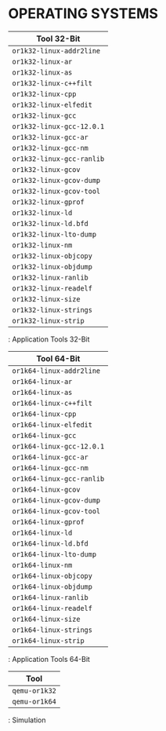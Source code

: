 # OPERATING SYSTEMS

| Tool 32-Bit               |
|---------------------------|
| `or1k32-linux-addr2line`  |
| `or1k32-linux-ar`         |
| `or1k32-linux-as`         |
| `or1k32-linux-c++filt`    |
| `or1k32-linux-cpp`        |
| `or1k32-linux-elfedit`    |
| `or1k32-linux-gcc`        |
| `or1k32-linux-gcc-12.0.1` |
| `or1k32-linux-gcc-ar`     |
| `or1k32-linux-gcc-nm`     |
| `or1k32-linux-gcc-ranlib` |
| `or1k32-linux-gcov`       |
| `or1k32-linux-gcov-dump`  |
| `or1k32-linux-gcov-tool`  |
| `or1k32-linux-gprof`      |
| `or1k32-linux-ld`         |
| `or1k32-linux-ld.bfd`     |
| `or1k32-linux-lto-dump`   |
| `or1k32-linux-nm`         |
| `or1k32-linux-objcopy`    |
| `or1k32-linux-objdump`    |
| `or1k32-linux-ranlib`     |
| `or1k32-linux-readelf`    |
| `or1k32-linux-size`       |
| `or1k32-linux-strings`    |
| `or1k32-linux-strip`      |
: Application Tools 32-Bit

| Tool 64-Bit               |
|---------------------------|
| `or1k64-linux-addr2line`  |
| `or1k64-linux-ar`         |
| `or1k64-linux-as`         |
| `or1k64-linux-c++filt`    |
| `or1k64-linux-cpp`        |
| `or1k64-linux-elfedit`    |
| `or1k64-linux-gcc`        |
| `or1k64-linux-gcc-12.0.1` |
| `or1k64-linux-gcc-ar`     |
| `or1k64-linux-gcc-nm`     |
| `or1k64-linux-gcc-ranlib` |
| `or1k64-linux-gcov`       |
| `or1k64-linux-gcov-dump`  |
| `or1k64-linux-gcov-tool`  |
| `or1k64-linux-gprof`      |
| `or1k64-linux-ld`         |
| `or1k64-linux-ld.bfd`     |
| `or1k64-linux-lto-dump`   |
| `or1k64-linux-nm`         |
| `or1k64-linux-objcopy`    |
| `or1k64-linux-objdump`    |
| `or1k64-linux-ranlib`     |
| `or1k64-linux-readelf`    |
| `or1k64-linux-size`       |
| `or1k64-linux-strings`    |
| `or1k64-linux-strip`      |
: Application Tools 64-Bit

| Tool          |
|---------------|
| `qemu-or1k32` |
| `qemu-or1k64` |
: Simulation

